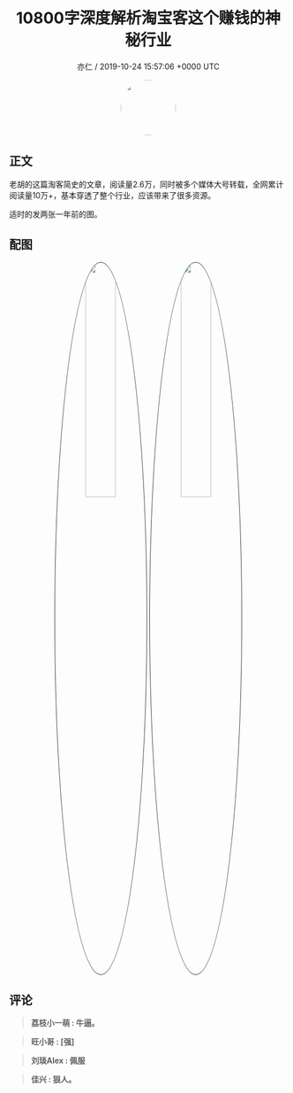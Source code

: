 <h1 align="center">10800字深度解析淘宝客这个赚钱的神秘行业</h1>
<p align="center">
    <a>亦仁 / 2019-10-24 15:57:06 &#43;0000 UTC</a>
</p>

<div align="center">
    <img src="https://images.zsxq.com/Fn3NQqCN8nuGF86yZPXSbEsl0mb3?e=1590940799&amp;token=kIxbL07-8jAj8w1n4s9zv64FuZZNEATmlU_Vm6zD:pfbNc8W3hS0oYG_hyXXh_rHMHuc=" width="100" height="100" style="border:1px solid;border-radius:50%; color:#ffffff"/>
</div>

## 正文

<div>
老胡的这篇淘客简史的文章，阅读量2.6万，同时被多个媒体大号转载，全网累计阅读量10万&#43;，基本穿透了整个行业，应该带来了很多资源。

适时的发两张一年前的图。


</div>

## 配图
<div class="image" align="center">

<img src="https://images.zsxq.com/FqvQUD9QM_AeyjKKas0dvnRYkSkz?imageMogr2/auto-orient/thumbnail/800x/format/jpg/blur/1x0/quality/75&amp;e=1590940799&amp;token=kIxbL07-8jAj8w1n4s9zv64FuZZNEATmlU_Vm6zD:_f6vK9aHa2w5l6wz2Ilq7Kf8ctw=" width="33%" height="33%" style="border:1px solid;border-radius:50%; color:#3c3f41"/>

<img src="https://images.zsxq.com/Fs0pvfaTW4kepwROmm2kz-ijuj4L?imageMogr2/auto-orient/thumbnail/800x/format/jpg/blur/1x0/quality/75&amp;e=1590940799&amp;token=kIxbL07-8jAj8w1n4s9zv64FuZZNEATmlU_Vm6zD:_i3HrJbfkL6zJg04wJTM3_Gk6jM=" width="33%" height="33%" style="border:1px solid;border-radius:50%; color:#3c3f41"/>

</div>

## 评论

<div align="left">
<div>

<blockquote >
<span> <strong>荔枝小一萌 : 牛逼。 </strong></span>
</blockquote>

<blockquote >
<span> <strong>旺小哥 : [强] </strong></span>
</blockquote>

<blockquote >
<span> <strong>刘琰Alex : 佩服 </strong></span>
</blockquote>

<blockquote >
<span> <strong>佳兴 : 狠人。 </strong></span>
</blockquote>

</div>
</div>
